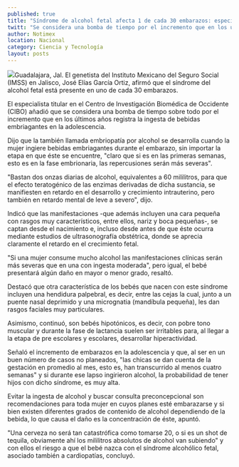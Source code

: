 ```yaml
---
published: true
title: "Síndrome de alcohol fetal afecta 1 de cada 30 embarazos: especialista"
twitt: "Se considera una bomba de tiempo por el incremento que en los últimos años registra la ingesta de bebidas embriagantes en la adolescencia, señaló José Elías García, genetista del IMSS."
author: Notimex
location: Nacional
category: Ciencia y Tecnología
layout: posts
---
```


![](http://i.imgur.com/RY8mWPXm.jpg)Guadalajara, Jal. El genetista del Instituto Mexicano del Seguro Social (IMSS) en Jalisco, José Elías García Ortiz, afirmó que el síndrome del alcohol fetal está presente en uno de cada 30 embarazos.

El especialista titular en el Centro de Investigación Biomédica de Occidente (CIBO) añadió que se considera una bomba de tiempo sobre todo por el incremento que en los últimos años registra la ingesta de bebidas embriagantes en la adolescencia.

Dijo que la también llamada embriopatía por alcohol se desarrolla cuando la mujer ingiere bebidas embriagantes durante el embarazo, sin importar la etapa en que éste se encuentre, "claro que si es en las primeras semanas, esto es en la fase embrionaria, las repercusiones serán más severas".

"Bastan dos onzas diarias de alcohol, equivalentes a 60 mililitros, para que el efecto teratogénico de las enzimas derivadas de dicha sustancia, se manifiesten en retardo en el desarrollo y crecimiento intrauterino, pero también en retardo mental de leve a severo", dijo.

Indicó que las manifestaciones -que además incluyen una cara pequeña con rasgos muy característicos, entre ellos, nariz y boca pequeñas-, se captan desde el nacimiento e, incluso desde antes de que éste ocurra mediante estudios de ultrasonografía obstétrica, donde se aprecia claramente el retardo en el crecimiento fetal.

"Si una mujer consume mucho alcohol las manifestaciones clínicas serán más severas que en una con ingesta moderada", pero igual, el bebé presentará algún daño en mayor o menor grado, resaltó.

Destacó que otra característica de los bebés que nacen con este síndrome incluyen una hendidura palpebral, es decir, entre las cejas la cual, junto a un puente nasal deprimido y una micrognatia (mandíbula pequeña), les dan rasgos faciales muy particulares.

Asimismo, continuó, son bebés hipotónicos, es decir, con pobre tono muscular y durante la fase de lactancia suelen ser irritables para, al llegar a la etapa de pre escolares y escolares, desarrollar hiperactividad.

Señaló el incremento de embarazos en la adolescencia y que, al ser en un buen número de casos no planeados, "las chicas se dan cuenta de la gestación en promedio al mes, esto es, han transcurrido al menos cuatro semanas" y si durante ese lapso ingirieron alcohol, la probabilidad de tener hijos con dicho síndrome, es muy alta.

Evitar la ingesta de alcohol y buscar consulta preconcepcional son recomendaciones para toda mujer en cuyos planes esté embarazarse y si bien existen diferentes grados de contenido de alcohol dependiendo de la bebida, lo que causa el daño es la concentración de éste, apuntó.

"Una cerveza no será tan catastrófica como tomarse 20, o si es un shot de tequila, obviamente ahí los mililitros absolutos de alcohol van subiendo" y con ellos el riesgo a que el bebé nazca con el síndrome alcohólico fetal, asociado también a cardiopatías, concluyó.
